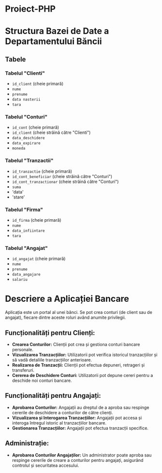 # Proiect-PHP

# Structura Bazei de Date a Departamentului Băncii

## Tabele

### Tabelul "Clienti"
- `id_client` (cheie primară)
- `nume`
- `prenume`
- `data nasterii`
- `tara`

### Tabelul "Conturi"
- `id_cont` (cheie primară)
- `id_client` (cheie străină către "Clienti")
- `data_deschidere`
- `data_expirare`
- `moneda`

### Tabelul "Tranzactii"
- `id_tranzactie` (cheie primară)
- `id_cont_beneficiar` (cheie străină către "Conturi")
- `id_cont_tranzactionar` (cheie străină către "Conturi")
- `suma`
- 'data'
- 'stare'

### Tabelul "Firma"
- `id_firma` (cheie primară)
- `nume`
- `data_infiintare`
- `tara`

### Tabelul "Angajat"
- `id_angajat` (cheie primară)
- `nume`
- `prenume`
- `data_angajare`
- `salariu`

# Descriere a Aplicației Bancare

Aplicația este un portal al unei bănci. Se pot crea conturi (de client sau de angajat), fiecare dintre aceste roluri având anumite privilegii.

## Funcționalități pentru Clienți:
- **Crearea Conturilor:** Clienții pot crea și gestiona conturi bancare personale.
- **Vizualizarea Tranzacțiilor:** Utilizatorii pot verifica istoricul tranzacțiilor și să vadă detaliile tranzacțiilor anterioare.
- **Realizarea de Tranzacții:** Clienții pot efectua depuneri, retrageri și transferuri.
- **Cererea de Deschidere Conturi:** Utilizatorii pot depune cereri pentru a deschide noi conturi bancare.

## Funcționalități pentru Angajați:
- **Aprobarea Conturilor:** Angajații au dreptul de a aproba sau respinge cererile de deschidere a conturilor de către clienți.
- **Vizualizarea și Interogarea Tranzacțiilor:** Angajații pot accesa și interoga întregul istoric al tranzacțiilor bancare.
- **Gestionarea Tranzacțiilor:** Angajații pot efectua tranzacții specifice.

## Administrație:
- **Aprobarea Conturilor Angajaților:** Un administrator poate aproba sau respinge cererile de creare a conturilor pentru angajați, asigurând controlul și securitatea accesului.

